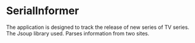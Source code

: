 # SerialInformer
The application is designed to track the release of new series of TV series.
The Jsoup library used. Parses information from two sites.
